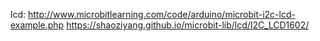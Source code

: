 lcd: http://www.microbitlearning.com/code/arduino/microbit-i2c-lcd-example.php 
https://shaoziyang.github.io/microbit-lib/lcd/I2C_LCD1602/

